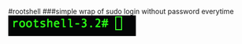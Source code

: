 #rootshell
###simple wrap of sudo login without password everytime
![rootshell_icon](rootshell_icon.png)
